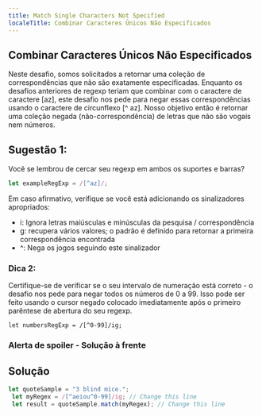 ```yaml
---
title: Match Single Characters Not Specified
localeTitle: Combinar Caracteres Únicos Não Especificados
---
```

## Combinar Caracteres Únicos Não Especificados

Neste desafio, somos solicitados a retornar uma coleção de correspondências que não são exatamente especificadas. Enquanto os desafios anteriores de regexp teriam que combinar com o caractere de caractere \[az\], este desafio nos pede para negar essas correspondências usando o caractere de circunflexo \[^ az\]. Nosso objetivo então é retornar uma coleção negada (não-correspondência) de letras que não são vogais nem números.

## Sugestão 1:

Você se lembrou de cercar seu regexp em ambos os suportes e barras?

```javascript
let exampleRegExp = /[^az]/; 
```

Em caso afirmativo, verifique se você está adicionando os sinalizadores apropriados:

*   i: Ignora letras maiúsculas e minúsculas da pesquisa / correspondência
*   g: recupera vários valores; o padrão é definido para retornar a primeira correspondência encontrada
*   ^: Nega os jogos seguindo este sinalizador

### Dica 2:

Certifique-se de verificar se o seu intervalo de numeração está correto - o desafio nos pede para negar todos os números de 0 a 99. Isso pode ser feito usando o cursor negado colocado imediatamente após o primeiro parêntese de abertura do seu regexp.

```javacsript
let numbersRegExp = /[^0-99]/ig; 
```

### Alerta de spoiler - Solução à frente

## Solução

```javascript
let quoteSample = "3 blind mice."; 
 let myRegex = /[^aeiou^0-99]/ig; // Change this line 
 let result = quoteSample.match(myRegex); // Change this line 

```